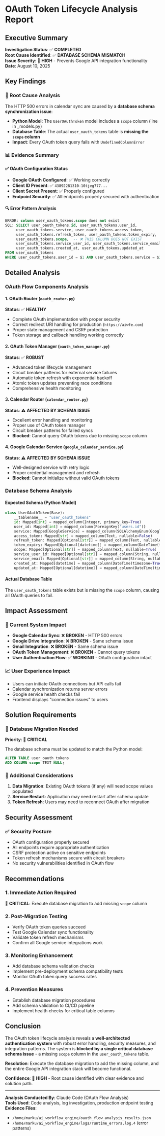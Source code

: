 # OAuth Token Lifecycle Analysis Report

## Executive Summary

**Investigation Status**: ✅ **COMPLETED**  
**Root Cause Identified**: ✅ **DATABASE SCHEMA MISMATCH**  
**Issue Severity**: 🔴 **HIGH** - Prevents Google API integration functionality  
**Date**: August 10, 2025

## Key Findings

### 🎯 Root Cause Analysis
The HTTP 500 errors in calendar sync are caused by a **database schema synchronization issue**:

- **Python Model**: The `UserOAuthToken` model includes a `scope` column (line in _models.py)
- **Database Table**: The actual `user_oauth_tokens` table is **missing the `scope` column**
- **Impact**: Every OAuth token query fails with `UndefinedColumnError`

### 📊 Evidence Summary

#### ✅ OAuth Configuration Status
- **Google OAuth Configured**: ✅ Working correctly
- **Client ID Present**: ✅ `43892281310-10tjeg777...`
- **Client Secret Present**: ✅ Properly configured
- **Endpoint Security**: ✅ All endpoints properly secured with authentication

#### 🔍 Error Pattern Analysis
```sql
ERROR: column user_oauth_tokens.scope does not exist
SQL: SELECT user_oauth_tokens.id, user_oauth_tokens.user_id, 
     user_oauth_tokens.service, user_oauth_tokens.access_token, 
     user_oauth_tokens.refresh_token, user_oauth_tokens.token_expiry, 
     user_oauth_tokens.scope,  -- ❌ THIS COLUMN DOES NOT EXIST
     user_oauth_tokens.service_user_id, user_oauth_tokens.service_email, 
     user_oauth_tokens.created_at, user_oauth_tokens.updated_at 
FROM user_oauth_tokens 
WHERE user_oauth_tokens.user_id = $1 AND user_oauth_tokens.service = $2
```

## Detailed Analysis

### OAuth Flow Components Analysis

#### 1. OAuth Router (`oauth_router.py`)
**Status**: ✅ **HEALTHY**
- Complete OAuth implementation with proper security
- Correct redirect URI handling for production (`https://aiwfe.com`)
- Proper state management and CSRF protection
- Token storage and callback handling working correctly

#### 2. OAuth Token Manager (`oauth_token_manager.py`)
**Status**: ✅ **ROBUST**
- Advanced token lifecycle management
- Circuit breaker patterns for external service failures
- Automatic token refresh with exponential backoff
- Atomic token updates preventing race conditions
- Comprehensive health monitoring

#### 3. Calendar Router (`calendar_router.py`)
**Status**: ⚠️ **AFFECTED BY SCHEMA ISSUE**
- Excellent error handling and monitoring
- Proper use of OAuth token manager
- Circuit breaker patterns for failed syncs
- **Blocked**: Cannot query OAuth tokens due to missing `scope` column

#### 4. Google Calendar Service (`google_calendar_service.py`)
**Status**: ⚠️ **AFFECTED BY SCHEMA ISSUE**
- Well-designed service with retry logic
- Proper credential management and refresh
- **Blocked**: Cannot initialize without valid OAuth tokens

### Database Schema Analysis

#### Expected Schema (Python Model)
```python
class UserOAuthToken(Base):
    __tablename__ = "user_oauth_tokens"
    id: Mapped[int] = mapped_column(Integer, primary_key=True)
    user_id: Mapped[int] = mapped_column(ForeignKey("users.id"))
    service: Mapped[GoogleService] = mapped_column(SQLAlchemyEnum(GoogleService))
    access_token: Mapped[str] = mapped_column(Text, nullable=False)
    refresh_token: Mapped[Optional[str]] = mapped_column(Text, nullable=True)
    token_expiry: Mapped[Optional[datetime]] = mapped_column(DateTime(timezone=True))
    scope: Mapped[Optional[str]] = mapped_column(Text, nullable=True)  # ❌ MISSING
    service_user_id: Mapped[Optional[str]] = mapped_column(String, nullable=True)
    service_email: Mapped[Optional[str]] = mapped_column(String, nullable=True)
    created_at: Mapped[datetime] = mapped_column(DateTime(timezone=True))
    updated_at: Mapped[Optional[datetime]] = mapped_column(DateTime(timezone=True))
```

#### Actual Database Table
The `user_oauth_tokens` table exists but is missing the `scope` column, causing all OAuth queries to fail.

## Impact Assessment

### 🚨 Current System Impact
- **Google Calendar Sync**: ❌ **BROKEN** - HTTP 500 errors
- **Google Drive Integration**: ❌ **BROKEN** - Same schema issue
- **Gmail Integration**: ❌ **BROKEN** - Same schema issue
- **OAuth Token Management**: ❌ **BROKEN** - Cannot query tokens
- **User Authentication Flow**: ✅ **WORKING** - OAuth configuration intact

### 📈 User Experience Impact
- Users can initiate OAuth connections but API calls fail
- Calendar synchronization returns server errors
- Google service health checks fail
- Frontend displays "connection issues" to users

## Solution Requirements

### 🔧 Database Migration Needed
**Priority**: 🔴 **CRITICAL**

The database schema must be updated to match the Python model:

```sql
ALTER TABLE user_oauth_tokens 
ADD COLUMN scope TEXT NULL;
```

### 🔄 Additional Considerations
1. **Data Migration**: Existing OAuth tokens (if any) will need scope values populated
2. **Service Restart**: Application may need restart after schema update
3. **Token Refresh**: Users may need to reconnect OAuth after migration

## Security Assessment

### ✅ Security Posture
- OAuth configuration properly secured
- All endpoints require appropriate authentication
- CSRF protection active on sensitive endpoints
- Token refresh mechanisms secure with circuit breakers
- No security vulnerabilities identified in OAuth flow

## Recommendations

### 1. Immediate Action Required
🔴 **CRITICAL**: Execute database migration to add missing `scope` column

### 2. Post-Migration Testing
- Verify OAuth token queries succeed
- Test Google Calendar sync functionality
- Validate token refresh mechanisms
- Confirm all Google service integrations work

### 3. Monitoring Enhancement
- Add database schema validation checks
- Implement pre-deployment schema compatibility tests
- Monitor OAuth token query success rates

### 4. Prevention Measures
- Establish database migration procedures
- Add schema validation to CI/CD pipeline
- Implement health checks for critical table columns

## Conclusion

The OAuth token lifecycle analysis reveals a **well-architected authentication system** with robust error handling, security measures, and integration patterns. The system is **blocked by a single critical database schema issue** - a missing `scope` column in the `user_oauth_tokens` table.

**Resolution**: Execute the database migration to add the missing column, and the entire Google API integration stack will become functional.

**Confidence**: 🎯 **HIGH** - Root cause identified with clear evidence and solution path.

---

**Analysis Conducted By**: Claude Code (OAuth Flow Analysis)  
**Tools Used**: Code analysis, log investigation, production endpoint testing  
**Evidence Files**: 
- `/home/marku/ai_workflow_engine/oauth_flow_analysis_results.json`
- `/home/marku/ai_workflow_engine/logs/runtime_errors.log.4` (error patterns)